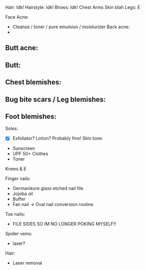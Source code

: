 Hair: Idk! Hairstyle: Idk! Brows: Idk!
Chest Arms Skin blah Legs: E

Face Acne:
- Cleanse / toner / pure emulsion / moisturizer
Back acne:
- 
Butt acne:
- 
Butt:
- 
Chest blemishes:
- 
Bug bite scars / Leg blemishes: 
- 
Foot blemishes: 
- 
Soles:
- [x] Exfoliator? Lotion? Probably fine!
Skin tone:
- Sunscreen
- UPF 50+ Clothes
- Toner

Knees & E

Finger nails:
- Germanikure glass etched nail file
- Jojoba oil
- Buffer
- Fan nail -> Oval nail conversion routine

Toe nails:
- FILE SIDES SO IM NO LONGER POKING MYSELF!!

Spider veins: 
- laser?

Hair:
- Laser removal

